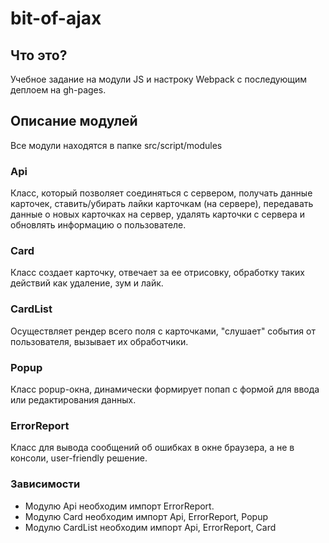 # bit-of-ajax
## Что это?
Учебное задание на модули JS и настроку Webpack с последующим деплоем на gh-pages.

## Описание модулей
Все модули находятся в папке src/script/modules

### Api
Класс, который позволяет соединяться с сервером, получать данные карточек, ставить/убирать лайки карточкам (на сервере), передавать данные о новых карточках на сервер, удалять карточки с сервера и обновлять информацию о пользователе.

### Card
Класс создает карточку, отвечает за ее отрисовку, обработку таких действий как удаление, зум и лайк.

### CardList
Осуществляет рендер всего поля с карточками, "слушает" события от пользователя, вызывает их обработчики.

### Popup
Класс popup-окна, динамически формирует попап с формой для ввода или редактирования данных.

### ErrorReport
Класс для вывода сообщений об ошибках в окне браузера, а не в консоли, user-friendly решение.

### Зависимости
- Модулю Api необходим импорт ErrorReport.
- Модулю Card необходим импорт Api, ErrorReport, Popup
- Модулю CardList необходим импорт Api, ErrorReport, Card
